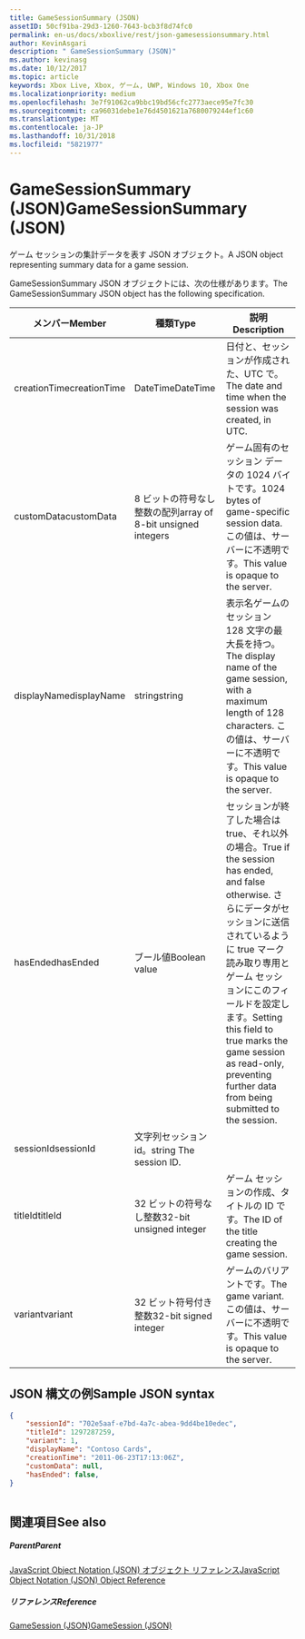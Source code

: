 ```yaml
---
title: GameSessionSummary (JSON)
assetID: 50cf91ba-29d3-1260-7643-bcb3f8d74fc0
permalink: en-us/docs/xboxlive/rest/json-gamesessionsummary.html
author: KevinAsgari
description: " GameSessionSummary (JSON)"
ms.author: kevinasg
ms.date: 10/12/2017
ms.topic: article
keywords: Xbox Live, Xbox, ゲーム, UWP, Windows 10, Xbox One
ms.localizationpriority: medium
ms.openlocfilehash: 3e7f91062ca9bbc19bd56cfc2773aece95e7fc30
ms.sourcegitcommit: ca96031debe1e76d4501621a7680079244ef1c60
ms.translationtype: MT
ms.contentlocale: ja-JP
ms.lasthandoff: 10/31/2018
ms.locfileid: "5821977"
---
```

# <a name="gamesessionsummary-json"></a><span data-ttu-id="6caa0-104">GameSessionSummary (JSON)</span><span class="sxs-lookup"><span data-stu-id="6caa0-104">GameSessionSummary (JSON)</span></span>
<span data-ttu-id="6caa0-105">ゲーム セッションの集計データを表す JSON オブジェクト。</span><span class="sxs-lookup"><span data-stu-id="6caa0-105">A JSON object representing summary data for a game session.</span></span> 
<a id="ID4EN"></a>

  
 
<span data-ttu-id="6caa0-106">GameSessionSummary JSON オブジェクトには、次の仕様があります。</span><span class="sxs-lookup"><span data-stu-id="6caa0-106">The GameSessionSummary JSON object has the following specification.</span></span>
 
| <span data-ttu-id="6caa0-107">メンバー</span><span class="sxs-lookup"><span data-stu-id="6caa0-107">Member</span></span>| <span data-ttu-id="6caa0-108">種類</span><span class="sxs-lookup"><span data-stu-id="6caa0-108">Type</span></span>| <span data-ttu-id="6caa0-109">説明</span><span class="sxs-lookup"><span data-stu-id="6caa0-109">Description</span></span>| 
| --- | --- | --- | 
| <span data-ttu-id="6caa0-110">creationTime</span><span class="sxs-lookup"><span data-stu-id="6caa0-110">creationTime</span></span>| <span data-ttu-id="6caa0-111">DateTime</span><span class="sxs-lookup"><span data-stu-id="6caa0-111">DateTime</span></span>| <span data-ttu-id="6caa0-112">日付と、セッションが作成された、UTC で。</span><span class="sxs-lookup"><span data-stu-id="6caa0-112">The date and time when the session was created, in UTC.</span></span> | 
| <span data-ttu-id="6caa0-113">customData</span><span class="sxs-lookup"><span data-stu-id="6caa0-113">customData</span></span>| <span data-ttu-id="6caa0-114">8 ビットの符号なし整数の配列</span><span class="sxs-lookup"><span data-stu-id="6caa0-114">array of 8-bit unsigned integers</span></span>| <span data-ttu-id="6caa0-115">ゲーム固有のセッション データの 1024 バイトです。</span><span class="sxs-lookup"><span data-stu-id="6caa0-115">1024 bytes of game-specific session data.</span></span> <span data-ttu-id="6caa0-116">この値は、サーバーに不透明です。</span><span class="sxs-lookup"><span data-stu-id="6caa0-116">This value is opaque to the server.</span></span> | 
| <span data-ttu-id="6caa0-117">displayName</span><span class="sxs-lookup"><span data-stu-id="6caa0-117">displayName</span></span>| <span data-ttu-id="6caa0-118">string</span><span class="sxs-lookup"><span data-stu-id="6caa0-118">string</span></span>| <span data-ttu-id="6caa0-119">表示名ゲームのセッション 128 文字の最大長を持つ。</span><span class="sxs-lookup"><span data-stu-id="6caa0-119">The display name of the game session, with a maximum length of 128 characters.</span></span> <span data-ttu-id="6caa0-120">この値は、サーバーに不透明です。</span><span class="sxs-lookup"><span data-stu-id="6caa0-120">This value is opaque to the server.</span></span> | 
| <span data-ttu-id="6caa0-121">hasEnded</span><span class="sxs-lookup"><span data-stu-id="6caa0-121">hasEnded</span></span>| <span data-ttu-id="6caa0-122">ブール値</span><span class="sxs-lookup"><span data-stu-id="6caa0-122">Boolean value</span></span>| <span data-ttu-id="6caa0-123">セッションが終了した場合は true、それ以外の場合。</span><span class="sxs-lookup"><span data-stu-id="6caa0-123">True if the session has ended, and false otherwise.</span></span> <span data-ttu-id="6caa0-124">さらにデータがセッションに送信されているように true マーク読み取り専用とゲーム セッションにこのフィールドを設定します。</span><span class="sxs-lookup"><span data-stu-id="6caa0-124">Setting this field to true marks the game session as read-only, preventing further data from being submitted to the session.</span></span> | 
| <span data-ttu-id="6caa0-125">sessionId</span><span class="sxs-lookup"><span data-stu-id="6caa0-125">sessionId</span></span>| <span data-ttu-id="6caa0-126">文字列セッション id。</span><span class="sxs-lookup"><span data-stu-id="6caa0-126">string The session ID.</span></span> | 
| <span data-ttu-id="6caa0-127">titleId</span><span class="sxs-lookup"><span data-stu-id="6caa0-127">titleId</span></span>| <span data-ttu-id="6caa0-128">32 ビットの符号なし整数</span><span class="sxs-lookup"><span data-stu-id="6caa0-128">32-bit unsigned integer</span></span>| <span data-ttu-id="6caa0-129">ゲーム セッションの作成、タイトルの ID です。</span><span class="sxs-lookup"><span data-stu-id="6caa0-129">The ID of the title creating the game session.</span></span>| 
| <span data-ttu-id="6caa0-130">variant</span><span class="sxs-lookup"><span data-stu-id="6caa0-130">variant</span></span>| <span data-ttu-id="6caa0-131">32 ビット符号付き整数</span><span class="sxs-lookup"><span data-stu-id="6caa0-131">32-bit signed integer</span></span>| <span data-ttu-id="6caa0-132">ゲームのバリアントです。</span><span class="sxs-lookup"><span data-stu-id="6caa0-132">The game variant.</span></span> <span data-ttu-id="6caa0-133">この値は、サーバーに不透明です。</span><span class="sxs-lookup"><span data-stu-id="6caa0-133">This value is opaque to the server.</span></span>| 
  
<a id="ID4EID"></a>

 
## <a name="sample-json-syntax"></a><span data-ttu-id="6caa0-134">JSON 構文の例</span><span class="sxs-lookup"><span data-stu-id="6caa0-134">Sample JSON syntax</span></span>
 

```json
{
    "sessionId": "702e5aaf-e7bd-4a7c-abea-9dd4be10edec",
    "titleId": 1297287259,
    "variant": 1,
    "displayName": "Contoso Cards",
    "creationTime": "2011-06-23T17:13:06Z",
    "customData": null,
    "hasEnded": false,
}
    
```

  
<a id="ID4ERD"></a>

 
## <a name="see-also"></a><span data-ttu-id="6caa0-135">関連項目</span><span class="sxs-lookup"><span data-stu-id="6caa0-135">See also</span></span>
 
<a id="ID4ETD"></a>

 
##### <a name="parent"></a><span data-ttu-id="6caa0-136">Parent</span><span class="sxs-lookup"><span data-stu-id="6caa0-136">Parent</span></span> 

[<span data-ttu-id="6caa0-137">JavaScript Object Notation (JSON) オブジェクト リファレンス</span><span class="sxs-lookup"><span data-stu-id="6caa0-137">JavaScript Object Notation (JSON) Object Reference</span></span>](atoc-xboxlivews-reference-json.md)

  
<a id="ID4E4D"></a>

 
##### <a name="reference"></a><span data-ttu-id="6caa0-138">リファレンス</span><span class="sxs-lookup"><span data-stu-id="6caa0-138">Reference</span></span> 

[<span data-ttu-id="6caa0-139">GameSession (JSON)</span><span class="sxs-lookup"><span data-stu-id="6caa0-139">GameSession (JSON)</span></span>](json-gamesession.md)

   